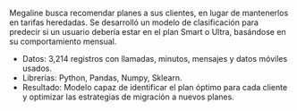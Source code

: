 Megaline busca recomendar planes a sus clientes, en lugar de mantenerlos en tarifas heredadas. Se desarrolló un modelo de clasificación para predecir si un usuario debería estar en el plan Smart o Ultra, basándose en su comportamiento mensual.

- Datos: 3,214 registros con llamadas, minutos, mensajes y datos móviles usados.
- Librerías: Python, Pandas, Numpy, Sklearn. 
- Resultado: Modelo capaz de identificar el plan óptimo para cada cliente y optimizar las estrategias de migración a nuevos planes.
